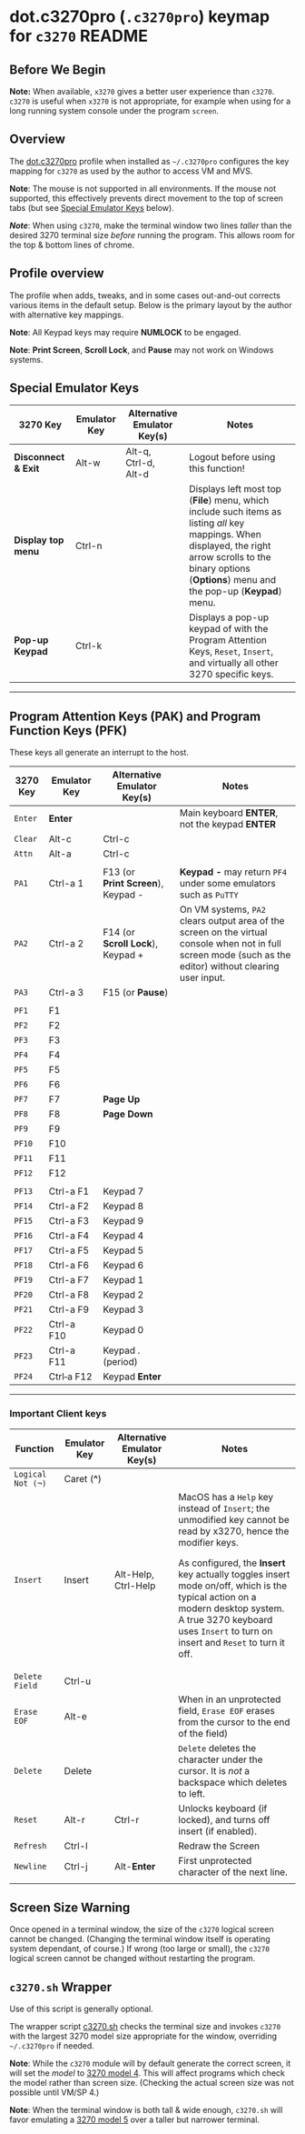 # dot.c3270pro (`.c3270pro`) keymap for `c3270` README

## Before We Begin

**Note:** When available, `x3270` gives a better user experience than `c3270`.  `c3270` is useful when `x3270` is not appropriate, for example when using for a long running system console under the program `screen`.

## Overview

The [dot.c3270pro](dot.c3270pro) profile when installed as `~/.c3270pro` configures the key mapping for `c3270` as used by the author to access VM and MVS.

**Note**: The mouse is not supported in all environments.  If the mouse not supported, this effectively prevents direct movement to the top of screen tabs (but see [Special Emulator Keys](#Special-Emulator-Keys) below).

***Note***: When using `c3270`, make the terminal window two lines _taller_ than the desired 3270 terminal size _before_ running the program. This allows room for the top & bottom lines of chrome.

## Profile overview

The profile when adds, tweaks, and in some cases out-and-out corrects various items in the default setup.  Below is the primary layout by the author with alternative key mappings.

**Note**: All Keypad keys may require **NUMLOCK** to be engaged.

**Note**: **Print Screen**, **Scroll Lock**, and **Pause** may not work on Windows systems.


## Special Emulator Keys
|	3270 Key	|	Emulator Key	|	Alternative Emulator Key(s)	|	Notes	|
|	---------	|	------------	|	---------------------	|	-----	|
|	**Disconnect & Exit**	|	Alt-w	|	Alt-q,<br>Ctrl-d,<br>Alt-d	|	Logout before using this function!	|
|	**Display top menu**	|	Ctrl-n	| 	|	 Displays left most top (**File**) menu, which include such items as listing *all* key mappings. When displayed, the right arrow scrolls to the binary options (**Options**) menu and the pop-up (**Keypad**) menu. |
|	**Pop-up Keypad**	|	Ctrl-k	|	|	Displays a pop-up keypad of with the Program Attention Keys, `Reset`, `Insert`, and virtually all other 3270 specific keys.
----

## Program Attention Keys (PAK) and Program Function Keys (PFK)

These keys all generate an interrupt to the host.

|	3270 Key	|	Emulator Key	|	Alternative Emulator Key(s)	|	Notes	|
|	-----------	|	------------	|	---------------------	|	-----	|
|	`Enter`	|	**Enter**	|	|	Main keyboard **ENTER**, not the keypad **ENTER**	|
|	`Clear`	|	Alt-c	|	Ctrl-c	|
|	`Attn`	|	Alt-a	|	Ctrl-c
||
|	`PA1`	|	Ctrl-a 1	|	F13 (or **Print&nbsp;Screen**),<br>Keypad -	| **Keypad -** may return `PF4` under some emulators such as `PuTTY`
|	`PA2`	|	Ctrl-a 2	|	F14 (or **Scroll&nbsp;Lock**),<br>Keypad +	|	On VM systems, `PA2` clears output area of the screen on the virtual console when not in full screen mode (such as the editor) without clearing user input.
|	`PA3`	|	Ctrl-a 3	|	F15 (or **Pause**)	|	
| |
|	`PF1`	|	F1	|
|	`PF2`	|	F2	|
|	`PF3`	|	F3	|
|	`PF4`	|	F4	|
|	`PF5`	|	F5	|
|	`PF6`	|	F6	|
|	`PF7`	|	F7	|	**Page Up**	|
|	`PF8`	|	F8	|	**Page Down**	|
|	`PF9`	|	F9	|
|	`PF10`	|	F10	|
|	`PF11`	|	F11	|
|	`PF12`	|	F12	|
| |
|	`PF13`	|	Ctrl-a F1	|	Keypad 7	|
|	`PF14`	|	Ctrl-a F2	|	Keypad 8	|
|	`PF15`	|	Ctrl-a F3	|	Keypad 9	|
|	`PF16`	|	Ctrl-a F4	|	Keypad 4	|
|	`PF17`	|	Ctrl-a F5	|	Keypad 5	|
|	`PF18`	|	Ctrl-a F6	|	Keypad 6	|
|	`PF19`	|	Ctrl-a F7	|	Keypad 1	|
|	`PF20`	|	Ctrl-a F8	|	Keypad 2	|
|	`PF21`	|	Ctrl-a F9	|	Keypad 3	|
|	`PF22`	|	Ctrl-a F10	|	Keypad 0	|
|	`PF23`	|	Ctrl-a F11	|	Keypad . (period)	|
|	`PF24`	|	Ctrl&#8209;a&nbsp;F12	|	Keypad **Enter**	|
----

### Important Client keys

|	Function	|	Emulator Key	|	Alternative Emulator Key(s)	|	Notes	|
|	-----------	|	------------	|	---------------------	|	-----	|
|	`Logical Not (¬)`	|	Caret (**^**)	|
|	`Insert`	|	Insert	|	Alt-Help, Ctrl-Help	|	MacOS has a `Help` key instead of `Insert`; the unmodified key cannot be read by x3270, hence the modifier keys.<p>As configured, the **Insert** key actually toggles insert mode on/off, which is the typical action on a modern desktop system. A true 3270 keyboard uses `Insert` to turn on insert and `Reset` to turn it off.	|
|	`Delete Field`	|	Ctrl-u	|
|	`Erase EOF`	|	Alt-e	|	|When in an unprotected field, `Erase EOF` erases from the cursor to the end of the field)	|
|	`Delete`	|	Delete	|	|	`Delete` deletes the character under the cursor. It is *not* a backspace which deletes to left.|
|	`Reset`	|	Alt-r	|	Ctrl-r	|	Unlocks keyboard (if locked), and turns off insert (if enabled). |
|	`Refresh`	|	Ctrl-l	|	| 	Redraw the Screen	|
|	`Newline`	|	Ctrl-j	|	Alt-**Enter**	|	First unprotected character of the next line. |
| |
## Screen Size Warning

Once opened in a terminal window, the size of the `c3270` logical screen cannot be changed. (Changing the terminal window itself is operating system dependant, of course.) If wrong (too large or small), the `c3270` logical screen cannot be changed without restarting the program.

## `c3270.sh` Wrapper

Use of this script is generally optional.

The wrapper script [c3270.sh](c3270.sh) checks the terminal size and invokes `c3270` with the largest 3270 model size appropriate for the window, overriding `~/.c3270pro` if needed.

**Note**: While the `c3270` module will  by default generate the correct screen, it will set the *model* to [3270 model 4](./README.md#terminal-sizes).  This will affect programs which check the model rather than screen size.  (Checking the actual screen size was not possible until VM/SP 4.) 

**Note**: When the terminal window is both tall & wide enough, `c3270.sh` will favor emulating a [3270 model 5](./README.md#terminal-sizes) over a taller but narrower terminal.
